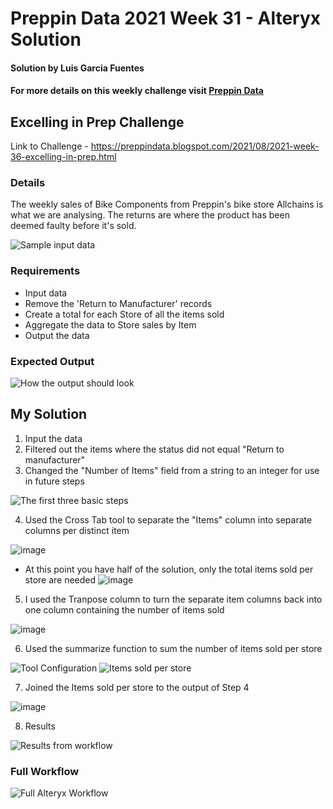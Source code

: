 # Preppin Data 2021 Week 31 - Alteryx Solution

#### Solution by Luis Garcia Fuentes
#### For more details on this weekly challenge visit [Preppin Data](https://preppindata.blogspot.com/)

## Excelling in Prep Challenge 
Link to Challenge - https://preppindata.blogspot.com/2021/08/2021-week-36-excelling-in-prep.html

### Details

The weekly sales of Bike Components from Preppin's bike store Allchains is what we are analysing. The returns are where the product has been deemed faulty before it's sold. 

![Sample input data](https://1.bp.blogspot.com/-dk0JLWbsnSc/YQl4-TLNElI/AAAAAAAACO4/4Rpsr-zZ5HoSqyYShmxv0pgfUwb-fgguwCLcBGAsYHQ/s1130/Screenshot%2B2021-08-03%2Bat%2B18.11.28.png)

### Requirements
- Input data
- Remove the 'Return to Manufacturer' records
- Create a total for each Store of all the items sold
- Aggregate the data to Store sales by Item
- Output the data

### Expected Output

![How the output should look](https://1.bp.blogspot.com/-zAcqRtDPLE0/YQl8uhM-dUI/AAAAAAAACPA/Q5_ORFfX0pI6KNOr5q4qAPPadn30PtRpgCLcBGAsYHQ/w640-h108/Screenshot%2B2021-08-03%2Bat%2B18.28.07.png)

## My Solution

1. Input the data
2. Filtered out the items where the status did not equal "Return to manufacturer"
3. Changed the "Number of Items" field from a string to an integer for use in future steps

![The first three basic steps](https://user-images.githubusercontent.com/74035071/128637465-fb5d0c7d-ac6c-4a3c-ae0f-6bf3663dd212.png)

4. Used the Cross Tab tool to separate the "Items" column into separate columns per distinct item

![image](https://user-images.githubusercontent.com/74035071/128637503-2bb646ef-1b64-4fd2-9e13-8f6661ee8f75.png)
* At this point you have half of the solution, only the total items sold per store are needed
![image](https://user-images.githubusercontent.com/74035071/128637546-6a7f06e1-77dc-4f67-b5bd-a880218a5f08.png)
5. I used the Tranpose column to turn the separate item columns back into one column containing the number of items sold

![image](https://user-images.githubusercontent.com/74035071/128637673-056c0d8d-e147-415c-9b59-ef683f321a32.png)

6. Used the summarize function to sum the number of items sold per store

![Tool Configuration](https://user-images.githubusercontent.com/74035071/128637688-0d9c63dd-9c25-4066-a6c8-5395659a6dd4.png)
![Items sold per store](https://user-images.githubusercontent.com/74035071/128637698-3faf8a29-ed1d-4732-a470-543d6637e13a.png)


7. Joined the Items sold per store to the output of Step 4 

![image](https://user-images.githubusercontent.com/74035071/128637732-a16beb23-5269-4cb7-bf2b-9a51ff465baa.png)

8. Results

![Results from workflow](https://user-images.githubusercontent.com/74035071/128637745-45a8754c-54a4-4be3-9dd7-9a69feb4762b.png)

### Full Workflow 

![Full Alteryx Workflow](https://user-images.githubusercontent.com/74035071/128637773-2d3cbcfd-dd3f-452f-b685-dd41be95f6bd.png)

